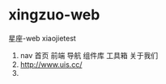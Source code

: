 xingzuo-web
===========

星座-web
xiaojietest

1. nav  首页 前端 导航 组件库 工具箱 关于我们
2. http://www.uis.cc/  
3. 
